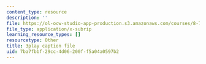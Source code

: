 ```yaml
---
content_type: resource
description: ''
file: https://ol-ocw-studio-app-production.s3.amazonaws.com/courses/8-701-introduction-to-nuclear-and-particle-physics-fall-2020/7ba7fbbf29cc4d06200ff5a04a0597b2_QDIdZR9G2UU.srt
file_type: application/x-subrip
learning_resource_types: []
resourcetype: Other
title: 3play caption file
uid: 7ba7fbbf-29cc-4d06-200f-f5a04a0597b2
---
```

